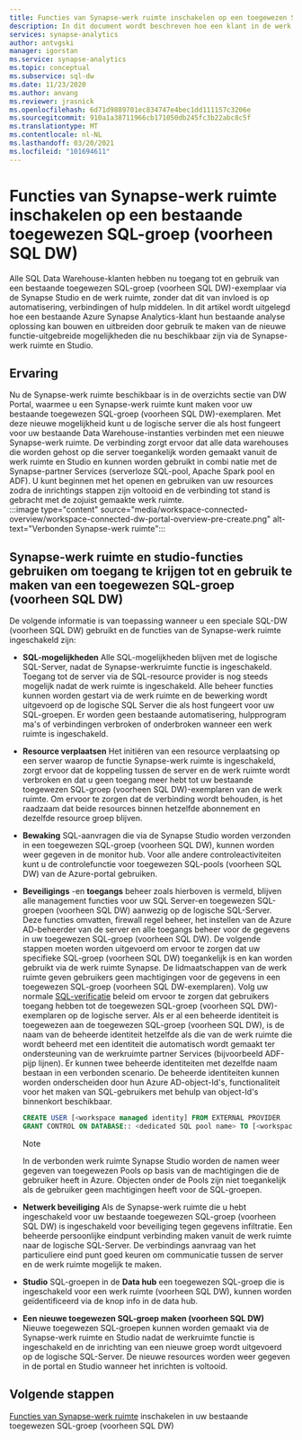 ```yaml
---
title: Functies van Synapse-werk ruimte inschakelen op een toegewezen SQL-groep (voorheen SQL DW)
description: In dit document wordt beschreven hoe een klant in de werk ruimte het bestaande SQL DW zelfstandige exemplaar kan openen en gebruiken.
services: synapse-analytics
author: antvgski
manager: igorstan
ms.service: synapse-analytics
ms.topic: conceptual
ms.subservice: sql-dw
ms.date: 11/23/2020
ms.author: anvang
ms.reviewer: jrasnick
ms.openlocfilehash: 6d71d9889701ec834747e4bec1dd111157c3206e
ms.sourcegitcommit: 910a1a38711966cb171050db245fc3b22abc8c5f
ms.translationtype: MT
ms.contentlocale: nl-NL
ms.lasthandoff: 03/20/2021
ms.locfileid: "101694611"
---
```

# <a name="enabling-synapse-workspace-features-on-an-existing-dedicated-sql-pool-formerly-sql-dw"></a>Functies van Synapse-werk ruimte inschakelen op een bestaande toegewezen SQL-groep (voorheen SQL DW)

Alle SQL Data Warehouse-klanten hebben nu toegang tot en gebruik van een bestaande toegewezen SQL-groep (voorheen SQL DW)-exemplaar via de Synapse Studio en de werk ruimte, zonder dat dit van invloed is op automatisering, verbindingen of hulp middelen. In dit artikel wordt uitgelegd hoe een bestaande Azure Synapse Analytics-klant hun bestaande analyse oplossing kan bouwen en uitbreiden door gebruik te maken van de nieuwe functie-uitgebreide mogelijkheden die nu beschikbaar zijn via de Synapse-werk ruimte en Studio.   

## <a name="experience"></a>Ervaring
 
Nu de Synapse-werk ruimte beschikbaar is in de overzichts sectie van DW Portal, waarmee u een Synapse-werk ruimte kunt maken voor uw bestaande toegewezen SQL-groep (voorheen SQL DW)-exemplaren. Met deze nieuwe mogelijkheid kunt u de logische server die als host fungeert voor uw bestaande Data Warehouse-instanties verbinden met een nieuwe Synapse-werk ruimte. De verbinding zorgt ervoor dat alle data warehouses die worden gehost op die server toegankelijk worden gemaakt vanuit de werk ruimte en Studio en kunnen worden gebruikt in combi natie met de Synapse-partner Services (serverloze SQL-pool, Apache Spark pool en ADF). U kunt beginnen met het openen en gebruiken van uw resources zodra de inrichtings stappen zijn voltooid en de verbinding tot stand is gebracht met de zojuist gemaakte werk ruimte.  
:::image type="content" source="media/workspace-connected-overview/workspace-connected-dw-portal-overview-pre-create.png" alt-text="Verbonden Synapse-werk ruimte":::

## <a name="using-synapse-workspace-and-studio-features-to-access-and-use-a-dedicated-sql-pool-formerly-sql-dw"></a>Synapse-werk ruimte en studio-functies gebruiken om toegang te krijgen tot en gebruik te maken van een toegewezen SQL-groep (voorheen SQL DW)
 
De volgende informatie is van toepassing wanneer u een speciale SQL-DW (voorheen SQL DW) gebruikt en de functies van de Synapse-werk ruimte ingeschakeld zijn: 
- **SQL-mogelijkheden** Alle SQL-mogelijkheden blijven met de logische SQL-Server, nadat de Synapse-werkruimte functie is ingeschakeld. Toegang tot de server via de SQL-resource provider is nog steeds mogelijk nadat de werk ruimte is ingeschakeld. Alle beheer functies kunnen worden gestart via de werk ruimte en de bewerking wordt uitgevoerd op de logische SQL Server die als host fungeert voor uw SQL-groepen. Er worden geen bestaande automatisering, hulpprogram ma's of verbindingen verbroken of onderbroken wanneer een werk ruimte is ingeschakeld.  
- **Resource verplaatsen**  Het initiëren van een resource verplaatsing op een server waarop de functie Synapse-werk ruimte is ingeschakeld, zorgt ervoor dat de koppeling tussen de server en de werk ruimte wordt verbroken en dat u geen toegang meer hebt tot uw bestaande toegewezen SQL-groep (voorheen SQL DW)-exemplaren van de werk ruimte. Om ervoor te zorgen dat de verbinding wordt behouden, is het raadzaam dat beide resources binnen hetzelfde abonnement en dezelfde resource groep blijven. 
- **Bewaking** SQL-aanvragen die via de Synapse Studio worden verzonden in een toegewezen SQL-groep (voorheen SQL DW), kunnen worden weer gegeven in de monitor hub. Voor alle andere controleactiviteiten kunt u de controlefunctie voor toegewezen SQL-pools (voorheen SQL DW) van de Azure-portal gebruiken. 
- **Beveiligings** -en **toegangs** beheer zoals hierboven is vermeld, blijven alle management functies voor uw SQL Server-en toegewezen SQL-groepen (voorheen SQL DW) aanwezig op de logische SQL-Server. Deze functies omvatten, firewall regel beheer, het instellen van de Azure AD-beheerder van de server en alle toegangs beheer voor de gegevens in uw toegewezen SQL-groep (voorheen SQL DW). De volgende stappen moeten worden uitgevoerd om ervoor te zorgen dat uw specifieke SQL-groep (voorheen SQL DW) toegankelijk is en kan worden gebruikt via de werk ruimte Synapse. De lidmaatschappen van de werk ruimte geven gebruikers geen machtigingen voor de gegevens in een toegewezen SQL-groep (voorheen SQL DW-exemplaren). Volg uw normale [SQL-verificatie](sql-data-warehouse-authentication.md) beleid om ervoor te zorgen dat gebruikers toegang hebben tot de toegewezen SQL-groep (voorheen SQL DW)-exemplaren op de logische server. Als er al een beheerde identiteit is toegewezen aan de toegewezen SQL-groep (voorheen SQL DW), is de naam van de beheerde identiteit hetzelfde als die van de werk ruimte die wordt beheerd met een identiteit die automatisch wordt gemaakt ter ondersteuning van de werkruimte partner Services (bijvoorbeeld ADF-pijp lijnen).  Er kunnen twee beheerde identiteiten met dezelfde naam bestaan in een verbonden scenario. De beheerde identiteiten kunnen worden onderscheiden door hun Azure AD-object-Id's, functionaliteit voor het maken van SQL-gebruikers met behulp van object-Id's binnenkort beschikbaar.

    ```sql
    CREATE USER [<workspace managed identity] FROM EXTERNAL PROVIDER 
    GRANT CONTROL ON DATABASE:: <dedicated SQL pool name> TO [<workspace managed identity>
    ```

    > [!NOTE] 
    > In de verbonden werk ruimte Synapse Studio worden de namen weer gegeven van toegewezen Pools op basis van de machtigingen die de gebruiker heeft in Azure. Objecten onder de Pools zijn niet toegankelijk als de gebruiker geen machtigingen heeft voor de SQL-groepen. 

- **Netwerk beveiliging** Als de Synapse-werk ruimte die u hebt ingeschakeld voor uw bestaande toegewezen SQL-groep (voorheen SQL DW) is ingeschakeld voor beveiliging tegen gegevens infiltratie. Een beheerde persoonlijke eindpunt verbinding maken vanuit de werk ruimte naar de logische SQL-Server. De verbindings aanvraag van het particuliere eind punt goed keuren om communicatie tussen de server en de werk ruimte mogelijk te maken.
- **Studio** SQL-groepen in de **Data hub** een toegewezen SQL-groep die is ingeschakeld voor een werk ruimte (voorheen SQL DW), kunnen worden geïdentificeerd via de knop info in de data hub. 
- **Een nieuwe toegewezen SQL-groep maken (voorheen SQL DW)** Nieuwe toegewezen SQL-groepen kunnen worden gemaakt via de Synapse-werk ruimte en Studio nadat de werkruimte functie is ingeschakeld en de inrichting van een nieuwe groep wordt uitgevoerd op de logische SQL-Server. De nieuwe resources worden weer gegeven in de portal en Studio wanneer het inrichten is voltooid.      

## <a name="next-steps"></a>Volgende stappen
[Functies van Synapse-werk ruimte](workspace-connected-create.md) inschakelen in uw bestaande toegewezen SQL-groep (voorheen SQL DW)
